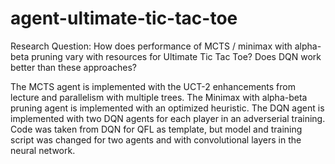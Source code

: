 # agent-ultimate-tic-tac-toe
Research Question:
How does performance of MCTS / minimax with alpha-beta pruning vary with resources for Ultimate Tic Tac Toe? Does DQN work better than these approaches?

The MCTS agent is implemented with the UCT-2 enhancements from lecture and parallelism with multiple trees.
The Minimax with alpha-beta pruning agent is implemented with an optimized heuristic.
The DQN agent is implemented with two DQN agents for each player in an adverserial training. Code was taken from DQN for QFL as template, but model and training script was changed for two agents and with convolutional layers in the neural network.